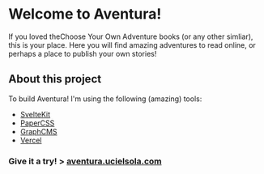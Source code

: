 # Welcome to Aventura!
If you loved theChoose Your Own Adventure books (or any other simliar), this is your place. Here you will find amazing adventures to read online, or perhaps a place to publish your own stories!

## About this project

To build Aventura! I'm using the following (amazing) tools: 

- [SvelteKit](https://www.kit.svelte.dev)
- [PaperCSS](https://www.getpapercss.com/)
- [GraphCMS](https://graphcms.com/)
- [Vercel](https://www.vercel.app/)

### Give it a try! > [aventura.ucielsola.com](https://aventura.ucielsola.com)
